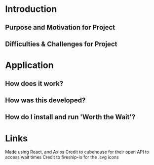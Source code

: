 # Introduction


## Purpose and Motivation for Project


## Difficulties & Challenges for Project


# Application


## How does it work?


## How was this developed?


## How do I install and run 'Worth the Wait'?


# Links
Made using React, and Axios
Credit to cubehouse for their open API to access wait times
Credit to fireship-io for the .svg icons